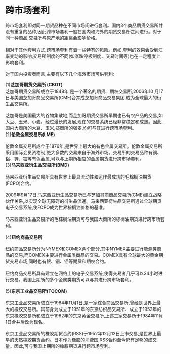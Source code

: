 # 跨市场套利
跨市场套利即对同一期货品种在不同市场间进行套利。国内3个商品期货交易所并没有重复的品种,因此跨市场套利一般在国内和海外的期货交易所之间进行。对于同一种商品,交易所与原产地的距离会影响价格。<br>
<br>
相对于其他套利方式,跨市场套利有着一些特有的风险。例如,套利的效果会受到汇率变动的影响,交易所制度的不同(如涨跌停板制度、交易时间等)也在一定程度上影响套利。<br>
<br>
对于国内投资者而言,主要有以下几个海外市场可供套利:

(1)**芝加哥期货交易所 (CBOT)**
<br>
芝加哥期货交易所成立于1848年,是一个著名的期货、期权交易所,2006年10 月17日与美国芝加哥商品交易所(CME)合并成芝加哥商品交易集团,成为全球最大的衍生品交易所。<br>
<br>
芝加哥是美国最大的谷物集散地,而芝加哥期货交易所早期也已有农产品的交易,如大豆、玉米、小麦。经过漫长的发展,现在的交易系统已经非常稳定和成熟。因此,国内大商所的大豆、玉米,郑商所的强麦,均可与其进行跨市场套利。
<br>
(2)**伦敦金属交易所(LME)**<br>
<br>
伦敦金属交易所成立于1876年,是世界上最大的有色金属交易所。伦敦金属交易所采用国际会员资格制,绝大多数的交易来自于海外市场。交易所的交易品种有铜、铝、锌、铅等有色金属,可以与上期所相应的金属期货进行跨市场套利。
<br>
(3)**马来西亚衍生品交易所(BMD)**<br>
<br>
马来西亚衍生品交易所具有世界上最具流动性和运作最成功的毛棕榈油期货 (FCPO)合约。<br>
<br>
2009年9月17日,马来西亚衍生品交易所已与芝加哥商商品交易所(CME)建立战略伙伴关系,以实现全球无障碍的衍生品流通。马来西亚衍生品交易所通过全球期货电子交易系统,使FCPO成为世界棕榈油价格的基准。<br>
<br>
马来西亚衍生品交易所的毛棕榈油期货可与我国大商所的棕榈油期货进行跨市场套利。<br>
<br>
(4)**纽约商品交易所**<br>
<br>
纽约商品交易所分为NYMEX和COMEX两个部分,其中NYMEX主要进行能源类商品的交易,而COMEX主要进行金属类商品的交易。COMEX具有全球最大的黄金期货交易市场,同时也有银、铜、铝等期货和期权合约。<br>
<br>
纽约商品交易所具有建立在网络上的电子交易系统,使得交易者几乎可以24小时进行交易。我国上期所的多个金属类期货可以与其进行跨市场套利。<br>
<br>
(5)**东京工业品交易所(TOCOM)**<br>
<br>
东京工业品交易所成立于1984年11月1日,是一家综合商品交易所,曾经是世界上最大的橡胶交易所。其前身为成立于1951年的东京纺织品交易所、成立于1952年的东京橡胶交易所和成立于1982年的东京黄金交易所,上述三家交易所于1984年11月1日合并后改为现名。<br>
<br>
东京工业品交易所的橡胶期货合约(RSS)于1952年12月12日上市交易,是世界上最早的天然橡胶期货合约。日本作为橡胶的消费国,RSS合约至今仍有足够的成交量。因此,可与我国上期所的橡胶期货进行跨市场套利。<br>
